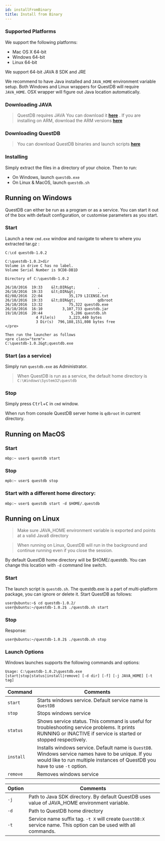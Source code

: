 ```yaml
---
id: installFromBinary
title: Install from Binary
---
```


### Supported Platforms
We support the following platforms:

* Mac OS X 64-bit
* Windows 64-bit
* Linux 64-bit

We support 64-bit JAVA 8 SDK and JRE

We recommend to have Java installed and `JAVA_HOME` environment variable setup. 
Both Windows and Linux wrappers for QuestDB will require `JAVA_HOME`. OSX wrapper 
will figure out Java location automatically.

### Downloading JAVA
> QuestDB requires JAVA You can download it **[here](https://www.oracle.com/technetwork/java/javase/downloads/jre8-downloads-2133155.html)**
>. If you are installing on ARM, download the ARM versions **[here](https://www.oracle.com/technetwork/java/javase/downloads/java-archive-javase8u211-later-5573849.html)**

### Downloading QuestDB

> You can download QuestDB binaries and launch scripts **[here](https://github.com/questdb/questdb/releases/download/4.1.5/questdb-4.1.5-bin.tar.gz)**

### Installing
Simply extract the files in a directory of your choice. Then to run:
- On Windows, launch `questdb.exe`
- On Linux & MacOS, launch `questdb.sh`

## Running on Windows
QuestDB can either be run as a program or as a service. You can start it out of the box with default
configuration, or customise parameters as you start.

### Start

Launch a new `cmd.exe` window and navigate to where to where you extracted tar.gz :

```shell script
C:\cd questdb-1.0.2

C:\questdb-1.0.2>dir
Volume in drive C has no label.
Volume Serial Number is 9CD8-DB1D

Directory of C:\questdb-1.0.2

26/10/2016  19:33    &lt;DIR&gt;          .
26/10/2016  19:33    &lt;DIR&gt;          ..
02/08/2016  22:04            35,179 LICENSE.txt
26/10/2016  19:33    &lt;DIR&gt;          qdbroot
26/10/2016  13:32            75,322 questdb.exe
26/10/2016  16:10         3,107,733 questdb.jar
19/10/2016  20:44             5,206 questdb.sh
              4 File(s)      3,223,440 bytes
              3 Dir(s)  796,188,151,808 bytes free
</pre>

Then run the launcher as follows
<pre class="term">
C:\questdb-1.0.2&gt;questdb.exe
```



### Start (as a service)
Simply run `questdb.exe` as Administrator.
>When QuestDB is run as a service, the default home directory is `C:\Windows\System32\questdb`


### Stop


Simply press <kbd>Ctrl</kbd>+<kbd>C</kbd> in `cmd` window.

When run from console QuestDB server home is `qdbroot` in current directory.

## Running on MacOS

### Start

```shell script
mbp:~ user$ questdb start
```



### Stop
```shell script
mpb:~ user$ questdb stop
```



### Start with a different home directory:
```shell script
mbp:~ user$ questdb start -d $HOME/.questdb
```


## Running on Linux
> Make sure JAVA_HOME environment variable is exported and points at a valid Java8 directory

> When running on Linux, QuestDB will run in the background and continue running even if you close the session.

By default QuestDB home directory will be $HOME/.questdb. You can change this location with `-d` command line switch.

### Start
The launch script is `questdb.sh`. The questdb.exe is a part of multi-platform package, you can ignore or delete it.
Start QuestDB as follows:

```shell script
user@ubuntu:~$ cd questdb-1.0.2/
user@ubuntu:~/questdb-1.0.2$ ./questdb.sh start
```

### Stop
Response:
```shell script
user@ubuntu:~/questdb-1.0.2$ ./questdb.sh stop
```


### Launch Options

Windows launches supports the following commands and options:


```shell script
Usage: C:\questdb-1.0.2\questdb.exe 
[start|stop|status|install|remove] [-d dir] [-f] [-j JAVA_HOME] [-t tag]
```



<table class="alt">
<thead>

<th>Command</th>
<th>Comments</th>

</thead>
<tbody>
<tr>
<td><code>start</code></td>
<td>Starts windows service. Default service name is <code>QuestDB</code></td>
</tr>
<tr>
<td><code>stop</code></td>
<td>Stops windows service</td>
</tr>
<tr>
<td><code>status</code></td>
<td>Shows service status. This command is useful for troubleshooting service problems. It prints RUNNING or
INACTIVE if service is started or stopped respectively.</td>
</tr>
<tr>
<td><code>install</code></td>
<td>Installs windows service. Default name is <code>QuestDB</code>. Windows service names have to be unique. If
you would like to run multiple instances of QuestDB you have to use <code>-t</code> option.</td>
</tr>
<tr>
<td><code>remove</code></td>
<td>Removes windows service</td>
</tr>
</tbody>
</table>


<table class="alt">
<thead>

<th>Option</th>
<th>Comments</th>

</thead>
<tbody>
<tr>
<td><code>-j</code></td>
<td>Path to Java SDK directory. By default QuestDB uses value of JAVA_HOME environment variable.</td>
</tr>
<tr>
<td><code>-d</code></td>
<td>Path to QuestDB home directory</td>
</tr>
<tr>
<td><code>-t</code></td>
<td>Service name suffix tag. <code>-t X</code> will create <code>QuestDB:X</code> service name. This option
can be used with all commands.</td>
</tr>
</tbody>
</table>

